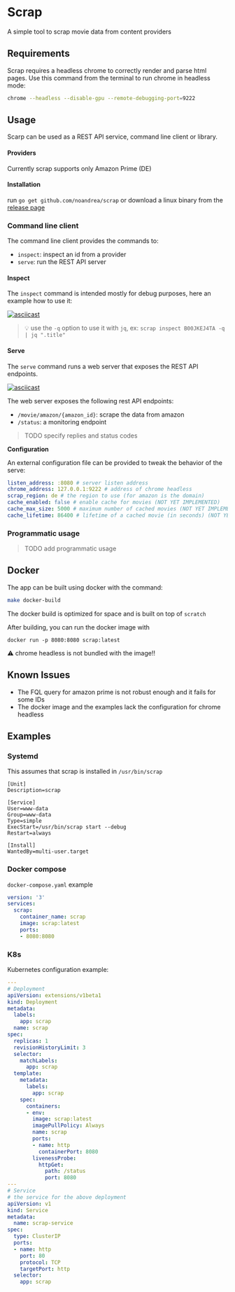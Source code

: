# Scrap

A simple tool to scrap movie data from content providers

## Requirements 

Scrap requires a headless chrome to correctly render and parse html pages.
Use this command from the terminal to run chrome in headless mode:

```sh
chrome --headless --disable-gpu --remote-debugging-port=9222
```

## Usage

Scarp can be used as a REST API service, command line client or library. 

#### Providers
Currently scrap supports only Amazon Prime (DE)

#### Installation 

run `go get github.com/noandrea/scrap` or download a linux binary from the [release page](https://github.com/noandrea/scrap/releases) 

### Command line client 

The command line client provides the commands to:
- `inspect`: inspect an id from a provider
- `serve`: run the REST API server

#### Inspect

The `inspect` command is intended mostly for debug purposes, here an example how to use it:

[![asciicast](https://asciinema.org/a/361847.svg)](https://asciinema.org/a/361847)

> 💡 use the `-q` option to use it with `jq`, ex: `scrap inspect B00JKEJ4TA -q | jq ".title"` 

#### Serve

The `serve` command runs a web server that exposes the REST API endpoints. 

[![asciicast](https://asciinema.org/a/361848.svg)](https://asciinema.org/a/361848)

The web server exposes the following rest API endpoints:
- `/movie/amazon/{amazon_id}`: scrape the data from amazon
- `/status`: a monitoring endpoint

> TODO specify replies and status codes

**Configuration** 

An external configuration file can be provided to tweak the behavior of the serve:

```yaml
listen_address: :8080 # server listen address
chrome_address: 127.0.0.1:9222 # address of chrome headless 
scrap_region: de # the region to use (for amazon is the domain)
cache_enabled: false # enable cache for movies (NOT YET IMPLEMENTED)
cache_max_size: 5000 # maximum number of cached movies (NOT YET IMPLEMENTED)
cache_lifetime: 86400 # lifetime of a cached movie (in seconds) (NOT YET IMPLEMENTED)
```

### Programmatic usage

> TODO add programmatic usage

## Docker

The app can be built using docker with the command:

```sh
make docker-build
```

The docker build is optimized for space and is built on top of `scratch`

After building, you can run the docker image with 

```
docker run -p 8080:8080 scrap:latest
```

:warning: chrome headless is not bundled with the image!!

## Known Issues

- The FQL query for amazon prime is not robust enough and it fails for some  IDs
- The docker image and the examples lack the configuration for chrome headless


## Examples

### Systemd

This assumes that scrap is installed in `/usr/bin/scrap`

```systemd
[Unit]
Description=scrap

[Service]
User=www-data
Group=www-data
Type=simple
ExecStart=/usr/bin/scrap start --debug
Restart=always

[Install]
WantedBy=multi-user.target
```                           

### Docker compose

`docker-compose.yaml` example

```yaml
version: '3'
services:
  scrap:
    container_name: scrap
    image: scrap:latest
    ports:
    - 8080:8080

```


### K8s

Kubernetes configuration example:

```yaml
---
# Deployment
apiVersion: extensions/v1beta1
kind: Deployment
metadata:
  labels:
    app: scrap
  name: scrap
spec:
  replicas: 1
  revisionHistoryLimit: 3
  selector:
    matchLabels:
      app: scrap
  template:
    metadata:
      labels:
        app: scrap
    spec:
      containers:
      - env:
        image: scrap:latest
        imagePullPolicy: Always
        name: scrap
        ports:
        - name: http
          containerPort: 8080
        livenessProbe:
          httpGet:
            path: /status
            port: 8080
---
# Service
# the service for the above deployment
apiVersion: v1
kind: Service
metadata:
  name: scrap-service
spec:
  type: ClusterIP
  ports:
  - name: http
    port: 80
    protocol: TCP
    targetPort: http
  selector:
    app: scrap

```
